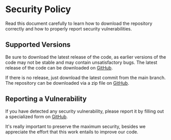 # Security Policy

Read this document carefully to learn how to download the repository correctly and how to properly report security vulnerabilities.

## Supported Versions

Be sure to download the latest release of the code, as earlier versions of the code may not be stable and may contain unsatisfactory bugs. The latest release of the code can be downloaded on [GitHub](https://github.com/FJrodafo/University/releases).

If there is no release, just download the latest commit from the main branch. The repository can be downloaded via a zip file on [GitHub](https://github.com/FJrodafo/University/archive/refs/heads/main.zip).

## Reporting a Vulnerability

If you have detected any security vulnerability, please report it by filling out a specialized form on [GitHub](https://github.com/FJrodafo/University/issues/new/choose).

It's really important to preserve the maximum security, besides we appreciate the effort that this work entails to improve our code.